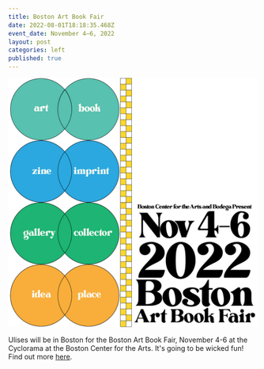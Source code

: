 ```yaml
---
title: Boston Art Book Fair
date: 2022-08-01T18:18:35.468Z
event_date: November 4–6, 2022
layout: post
categories: left
published: true
---
```

![](/assets/img/bosabf-mainsocialtilesave-the-date-80.jpeg)

U﻿lises will be in Boston for the Boston Art Book Fair, November 4-6 at the Cyclorama at the Boston Center for the Arts. It's going to be wicked fun! Find out more [here](https://bostonartbookfair.com/).
